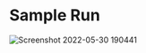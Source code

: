 # Sample Run

![Screenshot 2022-05-30 190441](https://user-images.githubusercontent.com/76675748/171069736-2a5b3fa0-b75f-4488-b7af-43578a49ab3a.png)
